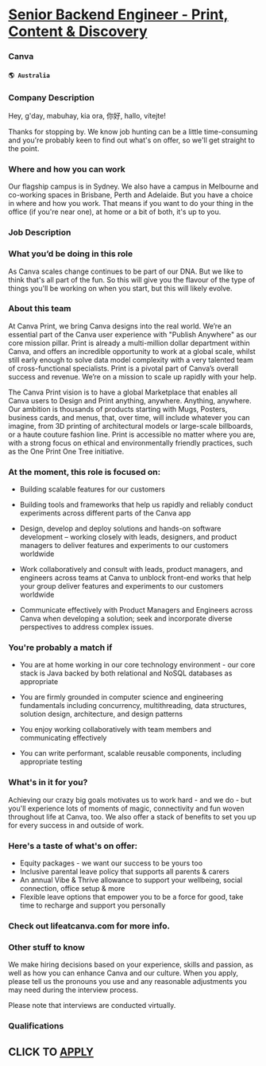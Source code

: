 # [Senior Backend Engineer - Print, Content & Discovery](https://www.remotewlb.com/apply/senior-backend-engineer-print-content-discovery-68440)  
### Canva  
#### `🌎 Australia`  

### Company Description

Hey, g'day, mabuhay, kia ora, 你好, hallo, vítejte!

Thanks for stopping by. We know job hunting can be a little time-consuming and you're probably keen to find out what's on offer, so we'll get straight to the point.

### Where and how you can work

Our flagship campus is in Sydney. We also have a campus in Melbourne and co-working spaces in Brisbane, Perth and Adelaide. But you have a choice in where and how you work. That means if you want to do your thing in the office (if you're near one), at home or a bit of both, it's up to you.

### Job Description

### What you’d be doing in this role

As Canva scales change continues to be part of our DNA. But we like to think that's all part of the fun. So this will give you the flavour of the type of things you'll be working on when you start, but this will likely evolve.

### About this team

At Canva Print, we bring Canva designs into the real world. We’re an essential part of the Canva user experience with "Publish Anywhere" as our core mission pillar. Print is already a multi-million dollar department within Canva, and offers an incredible opportunity to work at a global scale, whilst still early enough to solve data model complexity with a very talented team of cross-functional specialists. Print is a pivotal part of Canva’s overall success and revenue. We’re on a mission to scale up rapidly with your help.

The Canva Print vision is to have a global Marketplace that enables all Canva users to Design and Print anything, anywhere. Anything, anywhere. Our ambition is thousands of products starting with Mugs, Posters, business cards, and menus, that, over time, will include whatever you can imagine, from 3D printing of architectural models or large-scale billboards, or a haute couture fashion line. Print is accessible no matter where you are, with a strong focus on ethical and environmentally friendly practices, such as the One Print One Tree initiative.

### At the moment, this role is focused on:

  * Building scalable features for our customers

  * Building tools and frameworks that help us rapidly and reliably conduct experiments across different parts of the Canva app

  * Design, develop and deploy solutions and hands-on software development – working closely with leads, designers, and product managers to deliver features and experiments to our customers worldwide

  * Work collaboratively and consult with leads, product managers, and engineers across teams at Canva to unblock front-end works that help your group deliver features and experiments to our customers worldwide

  * Communicate effectively with Product Managers and Engineers across Canva when developing a solution; seek and incorporate diverse perspectives to address complex issues.

### You're probably a match if

  * You are at home working in our core technology environment - our core stack is Java backed by both relational and NoSQL databases as appropriate

  * You are firmly grounded in computer science and engineering fundamentals including concurrency, multithreading, data structures, solution design, architecture, and design patterns

  * You enjoy working collaboratively with team members and communicating effectively

  * You can write performant, scalable reusable components, including appropriate testing

### What's in it for you?

Achieving our crazy big goals motivates us to work hard - and we do - but you'll experience lots of moments of magic, connectivity and fun woven throughout life at Canva, too. We also offer a stack of benefits to set you up for every success in and outside of work.

### Here's a taste of what's on offer:

  * Equity packages - we want our success to be yours too
  * Inclusive parental leave policy that supports all parents & carers
  * An annual Vibe & Thrive allowance to support your wellbeing, social connection, office setup & more
  * Flexible leave options that empower you to be a force for good, take time to recharge and support you personally

### Check out lifeatcanva.com for more info.

### Other stuff to know

We make hiring decisions based on your experience, skills and passion, as well as how you can enhance Canva and our culture. When you apply, please tell us the pronouns you use and any reasonable adjustments you may need during the interview process.

Please note that interviews are conducted virtually.

### Qualifications

  
## CLICK TO [APPLY](https://www.remotewlb.com/apply/senior-backend-engineer-print-content-discovery-68440)

